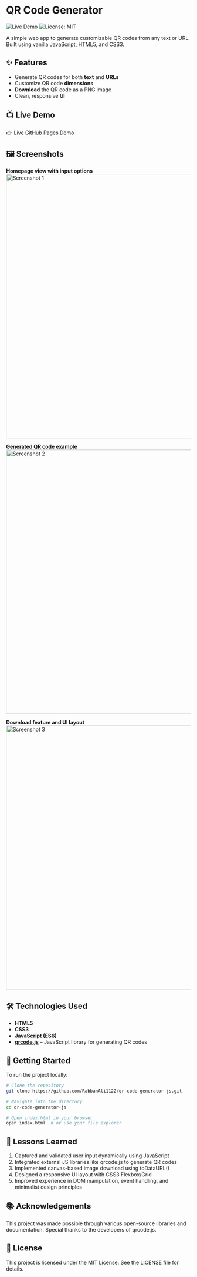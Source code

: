# QR Code Generator

[![Live Demo](https://img.shields.io/badge/Live%20Demo–rabbanali1122.github.io-blue)](https://rabbanali1122.github.io/qr-code-generator-js/)
![License: MIT](https://img.shields.io/badge/License-MIT-green.svg)

A simple web app to generate customizable QR codes from any text or URL. Built using vanilla JavaScript, HTML5, and CSS3.

## ✨ Features
- Generate QR codes for both **text** and **URLs**
- Customize QR code **dimensions**
- **Download** the QR code as a PNG image
- Clean, responsive **UI**


## 📺 Live Demo

👉 [Live GitHub Pages Demo](https://rabbanali1122.github.io/qr-code-generator-js/)


## 🖼️ Screenshots

**Homepage view with input options**  
<img width="718" alt="Screenshot 1" src="https://github.com/user-attachments/assets/13494395-a560-4169-b96c-d878096f472a" />

**Generated QR code example**  
<img width="718" alt="Screenshot 2" src="https://github.com/user-attachments/assets/c05e7708-32e6-49fe-9751-4151d2a475ca" />

**Download feature and UI layout**  
<img width="718" alt="Screenshot 3" src="https://github.com/user-attachments/assets/8d40bc2a-75b7-481c-9daa-e2c882debeb5" />

## 🛠️ Technologies Used
- **HTML5**
- **CSS3**
- **JavaScript (ES6)**
- **[qrcode.js](https://github.com/davidshimjs/qrcodejs)** – JavaScript library for generating QR codes

## 🚀 Getting Started

To run the project locally:

```bash
# Clone the repository
git clone https://github.com/RabbanAli1122/qr-code-generator-js.git

# Navigate into the directory
cd qr-code-generator-js

# Open index.html in your browser
open index.html  # or use your file explorer
```

## 🧠 Lessons Learned
1. Captured and validated user input dynamically using JavaScript
2. Integrated external JS libraries like qrcode.js to generate QR codes
3. Implemented canvas-based image download using toDataURL()
4. Designed a responsive UI layout with CSS3 Flexbox/Grid
5. Improved experience in DOM manipulation, event handling, and minimalist design principles

## 📚 Acknowledgements
This project was made possible through various open-source libraries and documentation.
Special thanks to the developers of qrcode.js.

## 📄 License
This project is licensed under the MIT License.
See the LICENSE file for details.
